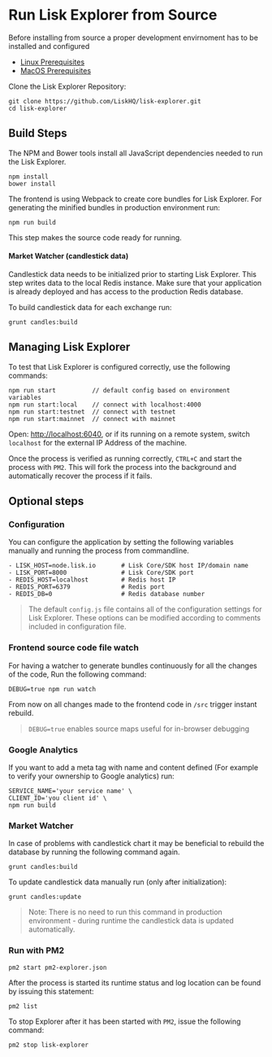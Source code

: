 # Run Lisk Explorer from Source

Before installing from source a proper development envirnoment has to be installed and configured

- [Linux Prerequisites](docs/prerequisites-linux.md)
- [MacOS Prerequisites](docs/prerequisites-macos.md)

Clone the Lisk Explorer Repository:

```
git clone https://github.com/LiskHQ/lisk-explorer.git
cd lisk-explorer
```

## Build Steps

The NPM and Bower tools install all JavaScript dependencies needed to run the Lisk Explorer.

```
npm install
bower install
```

The frontend is using Webpack to create core bundles for Lisk Explorer.
For generating the minified bundles in production environment run:

```
npm run build
```

This step makes the source code ready for running.

#### Market Watcher (candlestick data)

Candlestick data needs to be initialized prior to starting Lisk Explorer. This step writes data to the local Redis instance. Make sure that your application is already deployed and has access to the production Redis database.

To build candlestick data for each exchange run:

`grunt candles:build`

## Managing Lisk Explorer

To test that Lisk Explorer is configured correctly, use the following commands:

```
npm run start          // default config based on environment variables
npm run start:local    // connect with localhost:4000
npm run start:testnet  // connect with testnet
npm run start:mainnet  // connect with mainnet
```

Open: <http://localhost:6040>, or if its running on a remote system, switch `localhost` for the external IP Address of the machine.

Once the process is verified as running correctly, `CTRL+C` and start the process with `PM2`. This will fork the process into the background and automatically recover the process if it fails.

## Optional steps

### Configuration

You can configure the application by setting the following variables manually and running the process from commandline.

```
- LISK_HOST=node.lisk.io       # Lisk Core/SDK host IP/domain name
- LISK_PORT=8000               # Lisk Core/SDK port
- REDIS_HOST=localhost         # Redis host IP
- REDIS_PORT=6379              # Redis port
- REDIS_DB=0                   # Redis database number
```
> The default `config.js` file contains all of the configuration settings for Lisk Explorer. These options can be modified according to comments included in configuration file.

### Frontend source code file watch

For having a watcher to generate bundles continuously for all the changes of the code, Run the following command:

`DEBUG=true npm run watch`

From now on all changes made to the frontend code in `/src` trigger instant rebuild.

> `DEBUG=true` enables source maps useful for in-browser debugging

### Google Analytics

If you want to add a meta tag with name and content defined (For example to verify your ownership to Google analytics) run:

```
SERVICE_NAME='your service name' \
CLIENT_ID='you client id' \
npm run build
```

### Market Watcher

In case of problems with candlestick chart it may be beneficial to rebuild the database by running the following command again.

`grunt candles:build`

To update candlestick data manually run (only after initialization):

`grunt candles:update`

> Note: There is no need to run this command in production environment - during runtime the  candlestick data is updated automatically.

### Run with PM2

`pm2 start pm2-explorer.json`

After the process is started its runtime status and log location can be found by issuing this statement:

`pm2 list`

To stop Explorer after it has been started with `PM2`, issue the following command:

`pm2 stop lisk-explorer`
